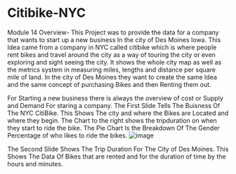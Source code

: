 # Citibike-NYC
Module 14
Overview- 
This Project was to provide the data for a company that wants to start up a new business In the city of Des Moines Iowa. This Idea came from a company in NYC 
called citibike which is where people rent bikes and travel around the city as a way of touring the city or even exploring and sight seeing the city. 
It shows the whole city map as well as the metrics system in measuring miles, lengths and distance per square mile of land. 
In the city of Des Moines they want to create the same Idea and the same concept of purchasing Bikes and then Renting them out. 

For Starting a new business there is always the overview of cost or Supply and Demand For staring a company. 
The First Slide Tells The Buisness Of The NYC CitiBike. This Shows The city and where the Bikes are Located and where they begin. 
The Chart to the right shows the tripduration on when they start to ride the bike. 
The Pie Chart Is the Breakdown Of The Gender Percentage of who likes to ride the bikes. 
![image](https://user-images.githubusercontent.com/95897182/161451608-97a52f99-ab28-45a9-9762-dd8a15233d80.png)


The Second Slide Shows The Trip Duration For The City of Des Moines. This Shows The Data Of Bikes that are rented and for the duration of time by the hours and minutes.


